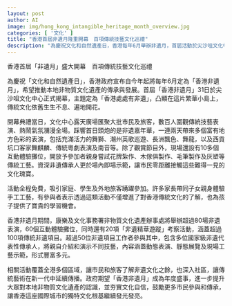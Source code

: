 ```yaml
---
layout: post
author: AI
image: img/hong_kong_intangible_heritage_month_overview.jpg
categories: [ '文化' ]
title: "香港首屆非遺月隆重開幕　百項傳統技藝文化巡禮"
description: "為慶祝文化和自然遺產日，香港每年6月舉辦非遺月，首屆活動於尖沙咀文化中心揭幕，主題為「香港處處有非遺」。市民及旅客踴躍參加，現場表演舞獅、潮州英歌、長洲飄色等多項傳統技藝，並設有互動體驗攤位，讓參加者嘗試花牌紮作、木傢俱製作等傳統工藝。活動全港舉行，包括80多場表演、60個攤位和20場文化考察，吸引逾50位非遺傳承人參與，希望推動非物質文化遺產在新一代的傳承與發展。"
---
```

香港首屆「非遺月」盛大開幕　百項傳統技藝文化巡禮

為慶祝「文化和自然遺產日」，香港政府宣布自今年起將每年6月定為「香港非遺月」，希望推動本地非物質文化遺產的傳承與發展。首屆「香港非遺月」31日於尖沙咀文化中心正式揭幕，主題定為「香港處處有非遺」，凸顯在這片繁華小島上，傳統文化依舊生生不息、遍地開花。

開幕典禮當日，文化中心露天廣場匯聚大批市民及旅客，數百人圍觀傳統技藝表演、熱鬧氣氛瀰漫全場。踩響首日頭炮的是非遺嘉年華，一連兩天帶來多個富有地方色彩的表演，包括充滿活力的舞獅、潮州英歌巡遊、長洲飄色、舞龍，以及西貢坑口客家舞麒麟、傳統粵劇表演及南音等。除了觀賞節目外，現場還設有10多個互動體驗攤位，開放予參加者親身嘗試花牌紮作、木傢俱製作、毛筆製作及灰塑等傳統工藝。資深非遺傳承人更於場內即場示範，讓市民零距離接觸這些難得一見的文化瑰寶。

活動全程免費，吸引家庭、學生及外地旅客踴躍參加。許多家長帶同子女親身體驗手工工藝，有參與者表示透過這類活動不僅增進了對香港傳統文化的了解，也為孩子提供了寶貴的學習機會。

香港非遺月期間，康樂及文化事務署非物質文化遺產辦事處將舉辦超過80場非遺表演，60個互動體驗攤位，同時還有20項「非遺精華遊蹤」考察活動，涵蓋超過100項傳統非遺項目。超過50位非遺項目工作者參與其中，包含多位國家級非遺代表性傳承人，將親自介紹和演示不同技藝，內容涵蓋動態表演、靜態展覽及現場工藝示範，形式豐富多元。

相關活動覆蓋全港多個區域，讓市民和旅客了解非遺文化之餘，也深入社區，讓傳統藝術在新一代中延續傳播。政府期望「香港非遺月」成為年度盛事，進一步提升大眾對本地非物質文化遺產的認識，並夯實文化自信，鼓勵更多市民參與和傳承，讓香港這座國際城市的獨特文化根基繼續發光發亮。